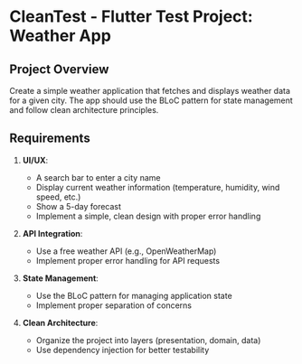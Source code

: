 # CleanTest - Flutter Test Project: Weather App

## Project Overview
Create a simple weather application that fetches and displays weather data for a given city. The app should use the BLoC pattern for state management and follow clean architecture principles.

## Requirements

1. **UI/UX**:
   - A search bar to enter a city name
   - Display current weather information (temperature, humidity, wind speed, etc.)
   - Show a 5-day forecast
   - Implement a simple, clean design with proper error handling

2. **API Integration**:
   - Use a free weather API (e.g., OpenWeatherMap)
   - Implement proper error handling for API requests

3. **State Management**:
   - Use the BLoC pattern for managing application state
   - Implement proper separation of concerns

4. **Clean Architecture**:
   - Organize the project into layers (presentation, domain, data)
   - Use dependency injection for better testability
